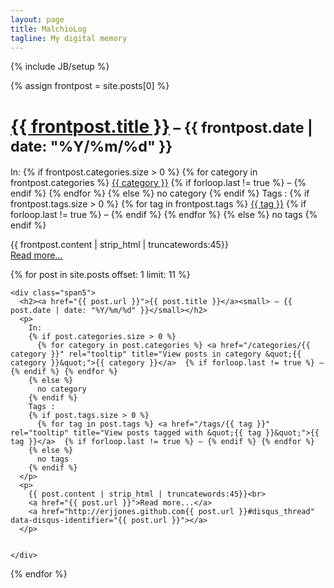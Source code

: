 ```yaml
---
layout: page
title: MalchioLog
tagline: My digital memory
---
```

{% include JB/setup %}

<div class="containter">
  {% assign frontpost = site.posts[0] %}
  <div class="span12">
    <h1><a href="{{ frontpost.url }}">{{ frontpost.title }}</a><small> – {{ frontpost.date | date: "%Y/%m/%d" }}</small></h1>
    <p>
      In:
      {% if frontpost.categories.size > 0 %}
        {% for category in frontpost.categories %} <a href="/categories/{{ category }}" rel="tooltip" title="View posts in category &quot;{{ category }}&quot;">{{ category }}</a>  {% if forloop.last != true %} – {% endif %} {% endfor %}
      {% else %}
        no category
      {% endif %}
      Tags :
      {% if frontpost.tags.size > 0 %}
        {% for tag in frontpost.tags %} <a href="/tags/{{ tag }}" rel="tooltip" title="View posts tagged with &quot;{{ tag }}&quot;">{{ tag }}</a>  {% if forloop.last != true %} – {% endif %} {% endfor %}
      {% else %}
        no tags
      {% endif %}
    </p>
    <p>
      {{ frontpost.content | strip_html | truncatewords:45}}<br>
      <a href="{{ frontpost.url }}">Read more...</a>
    </p>
  </div>

  {% for post in site.posts offset: 1 limit: 11 %}
      
    <div class="span5">
      <h2><a href="{{ post.url }}">{{ post.title }}</a><small> – {{ post.date | date: "%Y/%m/%d" }}</small></h2>  
      <p>
        In:
        {% if post.categories.size > 0 %}
          {% for category in post.categories %} <a href="/categories/{{ category }}" rel="tooltip" title="View posts in category &quot;{{ category }}&quot;">{{ category }}</a>  {% if forloop.last != true %} – {% endif %} {% endfor %}
        {% else %}
          no category
        {% endif %}
        Tags :
        {% if post.tags.size > 0 %}
          {% for tag in post.tags %} <a href="/tags/{{ tag }}" rel="tooltip" title="View posts tagged with &quot;{{ tag }}&quot;">{{ tag }}</a>  {% if forloop.last != true %} – {% endif %} {% endfor %}
        {% else %}
          no tags
        {% endif %}
      </p>    
      <p>
        {{ post.content | strip_html | truncatewords:45}}<br>
        <a href="{{ post.url }}">Read more...</a>
        <a href="http://erjjones.github.com{{ post.url }}#disqus_thread" data-disqus-identifier="{{ post.url }}"></a>
      </p>

        
    </div>
  {% endfor %}


<!--   <div class="span2">
        <a href="{{ frontpost.url }}" >
            <img border="0" width="250" height="150" src="/img/posts/{{ post.image }}" alt="">
        </a>
      </div>
      <div class="span5">
    <h4><strong><a href="{{ frontpost.url }}">{{ frontpost.title }}</a></strong></h4>      
        <p>
          {{ frontpost.summary }}
        </p>
    <p>
          <i class="icon-calendar"></i> {{ frontpost.date | date: "%B %e, %Y" }}
          | <i class="icon-comment"></i> <a href="http://erjjones.github.com{{ post.url }}#disqus_thread" data-disqus-identifier="{{ post.url }}"></a>     
      | <i class="icon-tags"></i> Tags :{% for tag in frontpost.tags %} <a href="/tags/{{ tag }}" rel="tooltip" title="View posts tagged with &quot;{{ tag }}&quot;"><span class="label label-info">{{ tag }}</span></a>  {% if forloop.last != true %} {% endif %} {% endfor %}               
        </p>
        <p><a href="{{ post.url }}">Read more</a></p>
      </div> -->
</div>



<!-- Read [Jekyll Quick Start](http://jekyllbootstrap.com/usage/jekyll-quick-start.html)

Complete usage and documentation available at: [Jekyll Bootstrap](http://jekyllbootstrap.com)

## Update Author Attributes

In `_config.yml` remember to specify your own data:
    
    title : My Blog =)
    
    author :
      name : Name Lastname
      email : blah@email.test
      github : username
      twitter : username

The theme should reference these variables whenever needed.

{% highlight ruby linenos %}
def foo
  puts 'foo'
end
{% endhighlight %}
    
## Sample Posts

This blog contains sample posts which help stage pages and blog data.
When you don't need the samples anymore just delete the `_posts/core-samples` folder.

    $ rm -rf _posts/core-samples

Here's a sample "posts list".

<ul class="posts">
  {% for post in site.posts limit 5 %}
    <li><span>{{ post.date | date_to_string }}</span> &raquo; <a href="{{ BASE_PATH }}{{ post.url }}">{{ post.title }}</a></li>
  {% endfor %}
</ul> -->



